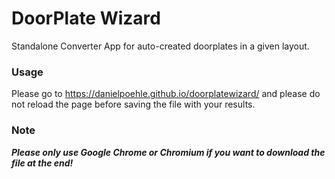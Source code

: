 # DoorPlate Wizard
Standalone Converter App for auto-created doorplates in a given layout. 

### Usage
Please go to https://danielpoehle.github.io/doorplatewizard/ and please do not reload the page before saving the file with your results.

### Note
***Please only use Google Chrome or Chromium if you want to download the file at the end!***